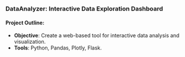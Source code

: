 
### DataAnalyzer: Interactive Data Exploration Dashboard

#### Project Outline:
- **Objective**: Create a web-based tool for interactive data analysis and visualization.
- **Tools**: Python, Pandas, Plotly, Flask.
